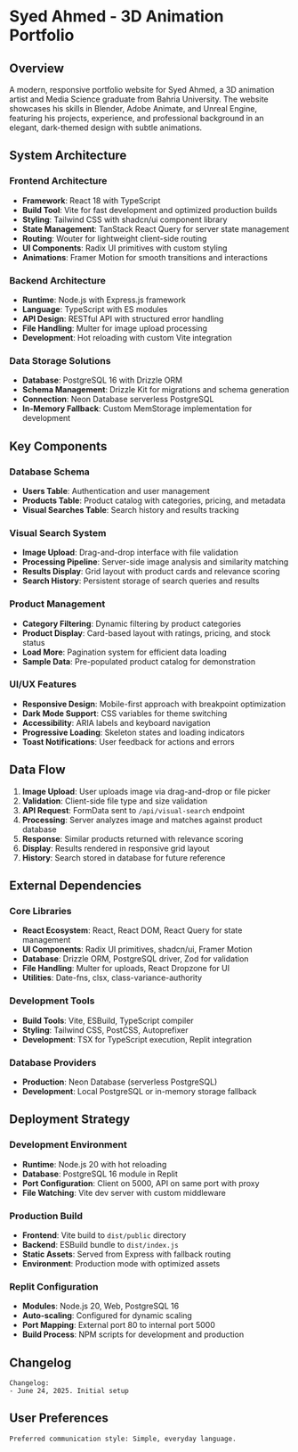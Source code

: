 # Syed Ahmed - 3D Animation Portfolio

## Overview

A modern, responsive portfolio website for Syed Ahmed, a 3D animation artist and Media Science graduate from Bahria University. The website showcases his skills in Blender, Adobe Animate, and Unreal Engine, featuring his projects, experience, and professional background in an elegant, dark-themed design with subtle animations.

## System Architecture

### Frontend Architecture
- **Framework**: React 18 with TypeScript
- **Build Tool**: Vite for fast development and optimized production builds
- **Styling**: Tailwind CSS with shadcn/ui component library
- **State Management**: TanStack React Query for server state management
- **Routing**: Wouter for lightweight client-side routing
- **UI Components**: Radix UI primitives with custom styling
- **Animations**: Framer Motion for smooth transitions and interactions

### Backend Architecture
- **Runtime**: Node.js with Express.js framework
- **Language**: TypeScript with ES modules
- **API Design**: RESTful API with structured error handling
- **File Handling**: Multer for image upload processing
- **Development**: Hot reloading with custom Vite integration

### Data Storage Solutions
- **Database**: PostgreSQL 16 with Drizzle ORM
- **Schema Management**: Drizzle Kit for migrations and schema generation
- **Connection**: Neon Database serverless PostgreSQL
- **In-Memory Fallback**: Custom MemStorage implementation for development

## Key Components

### Database Schema
- **Users Table**: Authentication and user management
- **Products Table**: Product catalog with categories, pricing, and metadata
- **Visual Searches Table**: Search history and results tracking

### Visual Search System
- **Image Upload**: Drag-and-drop interface with file validation
- **Processing Pipeline**: Server-side image analysis and similarity matching
- **Results Display**: Grid layout with product cards and relevance scoring
- **Search History**: Persistent storage of search queries and results

### Product Management
- **Category Filtering**: Dynamic filtering by product categories
- **Product Display**: Card-based layout with ratings, pricing, and stock status
- **Load More**: Pagination system for efficient data loading
- **Sample Data**: Pre-populated product catalog for demonstration

### UI/UX Features
- **Responsive Design**: Mobile-first approach with breakpoint optimization
- **Dark Mode Support**: CSS variables for theme switching
- **Accessibility**: ARIA labels and keyboard navigation
- **Progressive Loading**: Skeleton states and loading indicators
- **Toast Notifications**: User feedback for actions and errors

## Data Flow

1. **Image Upload**: User uploads image via drag-and-drop or file picker
2. **Validation**: Client-side file type and size validation
3. **API Request**: FormData sent to `/api/visual-search` endpoint
4. **Processing**: Server analyzes image and matches against product database
5. **Response**: Similar products returned with relevance scoring
6. **Display**: Results rendered in responsive grid layout
7. **History**: Search stored in database for future reference

## External Dependencies

### Core Libraries
- **React Ecosystem**: React, React DOM, React Query for state management
- **UI Components**: Radix UI primitives, shadcn/ui, Framer Motion
- **Database**: Drizzle ORM, PostgreSQL driver, Zod for validation
- **File Handling**: Multer for uploads, React Dropzone for UI
- **Utilities**: Date-fns, clsx, class-variance-authority

### Development Tools
- **Build Tools**: Vite, ESBuild, TypeScript compiler
- **Styling**: Tailwind CSS, PostCSS, Autoprefixer
- **Development**: TSX for TypeScript execution, Replit integration

### Database Providers
- **Production**: Neon Database (serverless PostgreSQL)
- **Development**: Local PostgreSQL or in-memory storage fallback

## Deployment Strategy

### Development Environment
- **Runtime**: Node.js 20 with hot reloading
- **Database**: PostgreSQL 16 module in Replit
- **Port Configuration**: Client on 5000, API on same port with proxy
- **File Watching**: Vite dev server with custom middleware

### Production Build
- **Frontend**: Vite build to `dist/public` directory
- **Backend**: ESBuild bundle to `dist/index.js`
- **Static Assets**: Served from Express with fallback routing
- **Environment**: Production mode with optimized assets

### Replit Configuration
- **Modules**: Node.js 20, Web, PostgreSQL 16
- **Auto-scaling**: Configured for dynamic scaling
- **Port Mapping**: External port 80 to internal port 5000
- **Build Process**: NPM scripts for development and production

## Changelog

```
Changelog:
- June 24, 2025. Initial setup
```

## User Preferences

```
Preferred communication style: Simple, everyday language.
```